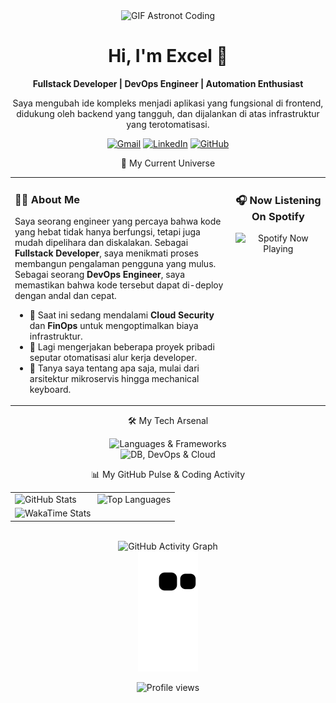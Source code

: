 <div align="center">
<img src="https://media.giphy.com/media/gHnBL0LBhLg3sUa2tW/giphy.gif" width="150px" alt="GIF Astronot Coding"/>

<h1 align="center">Hi, I'm Excel 👋</h1>

<p align="center">
<strong>Fullstack Developer | DevOps Engineer | Automation Enthusiast</strong>
</p>

<p align="center">
Saya mengubah ide kompleks menjadi aplikasi yang fungsional di frontend, didukung oleh backend yang tangguh, dan dijalankan di atas infrastruktur yang terotomatisasi.
</p>

<p align="center">
<a href="mailto:excellentqweee@gmail.com"><img src="https://img.shields.io/badge/Gmail-D14836?style=for-the-badge&logo=gmail&logoColor=white" alt="Gmail"/></a>
<a href="https://linkedin.com/in/your-linkedin-username"><img src="https://img.shields.io/badge/LinkedIn-0A66C2?style=for-the-badge&logo=linkedin&logoColor=white" alt="LinkedIn"/></a>
<a href="https://github.com/excelyno"><img src="https://img.shields.io/badge/GitHub-181717?style=for-the-badge&logo=github&logoColor=white" alt="GitHub"/></a>
</p>
</div>

<p align="center">🚀 My Current Universe</p>
<table width="100%">
<tr>
<td width="70%" valign="top">
<h3 align="left">👨‍💻 About Me</h3>
<p>
Saya seorang engineer yang percaya bahwa kode yang hebat tidak hanya berfungsi, tetapi juga mudah dipelihara dan diskalakan. Sebagai <strong>Fullstack Developer</strong>, saya menikmati proses membangun pengalaman pengguna yang mulus. Sebagai seorang <strong>DevOps Engineer</strong>, saya memastikan bahwa kode tersebut dapat di-deploy dengan andal dan cepat.
</p>
<ul>
<li>🌱 Saat ini sedang mendalami <strong>Cloud Security</strong> dan <strong>FinOps</strong> untuk mengoptimalkan biaya infrastruktur.</li>
<li>🔭 Lagi mengerjakan beberapa proyek pribadi seputar otomatisasi alur kerja developer.</li>
<li>💬 Tanya saya tentang apa saja, mulai dari arsitektur mikroservis hingga mechanical keyboard.</li>
</ul>
</td>
<td width="30%" align="center" valign="top">
<h3 align="center">🎧 Now Listening On Spotify</h3>
<!-- Ganti 'YOUR_SPOTIFY_USER_ID' dengan user ID Spotify Anda -->
<img src="https://spotify-github-profile.vercel.app/api/view?uid=YOUR_SPOTIFY_USER_ID&cover_image=true&theme=default&show_offline=true&background_color=1e1e2e&interchange=true" alt="Spotify Now Playing" width="100%"/>
</td>
</tr>
</table>

<p align="center">🛠️ My Tech Arsenal</p>
<p align="center">
<img src="https://skillicons.dev/icons?i=js,ts,react,nextjs,tailwind,go,python,nodejs,express" alt="Languages & Frameworks"/>
<br>
<img src="https://skillicons.dev/icons?i=postgres,mysql,mongodb,redis,docker,kubernetes,gcp,aws,terraform,git" alt="DB, DevOps & Cloud"/>
</p>

<p align="center">📊 My GitHub Pulse & Coding Activity</p>
<div align="center">
<table width="100%">
<tr>
<td width="50%" valign="top">
<img src="https://github-readme-stats.vercel.app/api?username=excelyno&show_icons=true&theme=catppuccin_dark&include_all_commits=true&count_private=true&border_radius=10" alt="GitHub Stats" width="100%"/>
</td>
<td width="50%" valign="top">
<img src="https://github-readme-stats.vercel.app/api/top-langs/?username=excelyno&layout=compact&langs_count=8&theme=catppuccin_dark&border_radius=10" alt="Top Languages" width="100%"/>
</td>
</tr>
<tr>
<td colspan="2">
<!-- Ganti 'YourWakaTimeUsername' dengan username WakaTime Anda -->
<img src="https://github-readme-wakatime.vercel.app/api?username=YourWakaTimeUsername&layout=compact&theme=catppuccin_dark&border_radius=10" alt="WakaTime Stats" width="100%"/>
</td>
</tr>
</table>
<br>
<img src="https://github-readme-activity-graph.vercel.app/graph?username=excelyno&bg_color=1e1e2e&color=cba6f7&line=cba6f7&point=89b4fa&area=true&hide_border=true" alt="GitHub Activity Graph"/>
</div>

<div align="center">
<picture>
<source media="(prefers-color-scheme: dark)" srcset="https://raw.githubusercontent.com/excelyno/excelyno/output/github-contribution-grid-snake-dark.svg">
<source media="(prefers-color-scheme: light)" srcset="https://raw.githubusercontent.com/excelyno/excelyno/output/github-contribution-grid-snake.svg">
<img alt="github contribution grid snake animation" src="https://raw.githubusercontent.com/excelyno/excelyno/output/github-contribution-grid-snake.svg">
</picture>
</div>

<p align="center">
<img src="https://komarev.com/ghpvc/?username=excelyno&label=Profile%20Visitors&color=82AAE3&style=flat-square" alt="Profile views"/>
</p>
